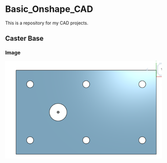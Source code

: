 # Basic_Onshape_CAD
This is a repository for my CAD projects.

## Caster Base
### Image
![CasterBase](images/CasterBase.jpg)
